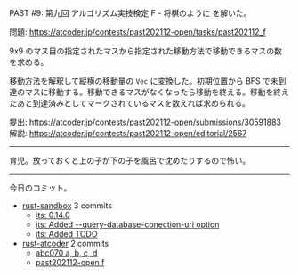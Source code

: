 PAST #9: 第九回 アルゴリズム実技検定 F - 将棋のように を解いた。

問題: <https://atcoder.jp/contests/past202112-open/tasks/past202112_f>

9x9 のマス目の指定されたマスから指定された移動方法で移動できるマスの数を求める。

移動方法を解釈して縦横の移動量の `Vec` に変換した。初期位置から BFS で未到達のマスに移動する。移動できるマスがなくなったら移動を終える。移動を終えたあと到達済みとしてマークされているマスを数えれば求められる。

提出: <https://atcoder.jp/contests/past202112-open/submissions/30591883>
解説: <https://atcoder.jp/contests/past202112-open/editorial/2567>

---

育児。放っておくと上の子が下の子を風呂で沈めたりするので怖い。

---

今日のコミット。

- [rust-sandbox](https://github.com/bouzuya/rust-sandbox) 3 commits
  - [its: 0.14.0](https://github.com/bouzuya/rust-sandbox/commit/ac9d1a69aa17a11f7c3a7e8ab2db3527d6568277)
  - [its: Added --query-database-conection-uri option](https://github.com/bouzuya/rust-sandbox/commit/b9405ce502a4a32ebeb0193539a9128518e0c612)
  - [its: Added TODO](https://github.com/bouzuya/rust-sandbox/commit/25830bf33d627f64f8d8ea8016b088f475d2bac5)
- [rust-atcoder](https://github.com/bouzuya/rust-atcoder) 2 commits
  - [abc070 a, b, c, d](https://github.com/bouzuya/rust-atcoder/commit/7c5a6bc2ea9180ac31990c7d2acb525e17f6e1b6)
  - [past202112-open f](https://github.com/bouzuya/rust-atcoder/commit/1f7c2335935a8deceb42b707582ee7011c7fcb3f)
